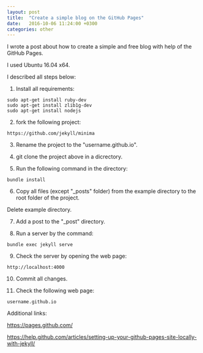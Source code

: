```yaml
---
layout: post
title:  "Create a simple blog on the GitHub Pages"
date:   2016-10-06 11:24:00 +0300
categories: other
---
```


I wrote a post about how to create a simple and free blog with help of the GitHub Pages.

I used Ubuntu 16.04 x64.

I described all steps below:

1) Install all requirements:

```
sudo apt-get install ruby-dev
sudo apt-get install zlib1g-dev
sudo apt-get install nodejs
```

2) fork the following project:

```
https://github.com/jekyll/minima
```

3) Rename the project to the "username.github.io".

4) git clone the project above in a dicrectory.

5) Run the following command in the directory:

```
bundle install
```

6) Copy all files (except "_posts" folder) from the example directory to the root folder of the project.

Delete example directory.

7) Add a post to the "_post" directory.

8) Run a server by the command:

```
bundle exec jekyll serve
```

9) Check the server by opening the web page:

```
http://localhost:4000
```

10) Сommit all changes.

11) Check the following web page: 

```
username.github.io
```

Additional links:

https://pages.github.com/

https://help.github.com/articles/setting-up-your-github-pages-site-locally-with-jekyll/
